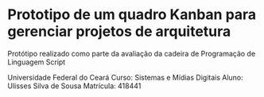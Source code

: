 # Prototipo de um quadro Kanban para gerenciar projetos de arquitetura

Protótipo realizado como parte da avaliação da cadeira de Programação de Linguagem Script

Universidade Federal do Ceará
Curso: Sistemas e Mídias Digitais
Aluno: Ulisses Silva de Sousa
Matrícula: 418441
